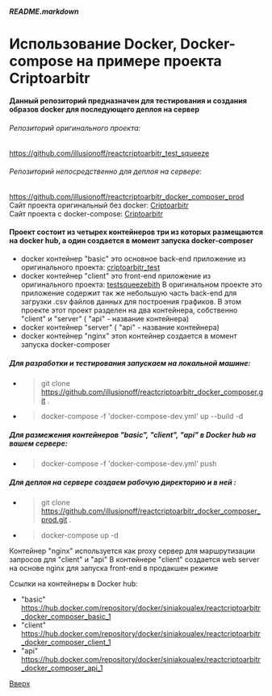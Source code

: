 <a id="anchor"></a>
##### README.markdown

# Использование Docker, Docker-compose на примере проекта Criptoarbitr

#### Данный репозиторий предназначен для тестирования и создания образов docker для последующего деплоя на сервер

###### Репозиторий оригинального проекта:
https://github.com/illusionoff/reactcriptoarbitr_test_squeeze

###### Репозиторий непосредственно для деплоя на сервере:
https://github.com/illusionoff/reactcriptoarbitr_docker_composer_prod  
Сайт проекта оригинальный без docker: [Criptoarbitr](http://criptoarbitr.178.20.42.150.sslip.io/)  
  Сайт проекта c docker-compose: [Criptoarbitr](http://62.113.119.244/)

#### Проект состоит из четырех контейнеров три из которых размещаются на docker hub, а один создается в момент запуска docker-composer

* docker контейнер "basic" это основное back-end приложение из оригинального проекта:
[criptoarbitr_test](https://github.com/illusionoff/criptoarbitr_test) 
* docker контейнер "client" это front-end приложение из оригинального проекта:
[testsqueezebith](https://github.com/illusionoff/testsqueezebith)
В оригинальном проекте это приложение содержит так же небольшую часть back-end для загрузки .csv  файлов данных для построения графиков.
В этом проекте этот проект разделен на два контейнера, собственно "client" и "server" ( "api" - название контейнера)
* docker контейнер "server" ( "api" - название контейнера)
* docker контейнер "nginx" этоn контейнер создается в момент запуска docker-composer


##### Для разработки  и тестирования запускаем на локальной машине:
* > git clone https://github.com/illusionoff/reactcriptoarbitr_docker_composer.git .
* > docker-compose -f  'docker-compose-dev.yml' up --build -d

##### Для размежения контейнеров "basic", "client", "api" в Docker hub на вашем сервере:
* > docker-compose -f  'docker-compose-dev.yml' push

##### Для деплоя на сервере создаем рабочую директорию и в ней :
* > git clone https://github.com/illusionoff/reactcriptoarbitr_docker_composer_prod.git .
* > docker-compose up -d

 Контейнер "nginx" используется как proxy сервер для маршрутизации запросов для "client" и "api"
 В контейнере "client" создается web server на основе nginx для запуска front-end в продакшен режиме

Ссылки на контейнеры в Docker hub:
* "basic" https://hub.docker.com/repository/docker/siniakoualex/reactcriptoarbitr_docker_composer_basic_1
* "client" https://hub.docker.com/repository/docker/siniakoualex/reactcriptoarbitr_docker_composer_client_1
* "api" https://hub.docker.com/repository/docker/siniakoualex/reactcriptoarbitr_docker_composer_api_1

[Вверх](#anchor)
